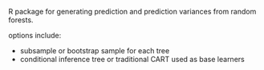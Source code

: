 R package for generating prediction and prediction variances from random forests. 

options include:

- subsample or bootstrap sample for each tree
- conditional inference tree or traditional CART used as base learners
